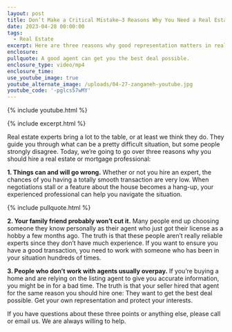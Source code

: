 ```yaml
---
layout: post
title: Don’t Make a Critical Mistake–3 Reasons Why You Need a Real Estate Agent
date: 2023-04-28 00:00:00
tags:
  - Real Estate
excerpt: Here are three reasons why good representation matters in real estate.
enclosure:
pullquote: A good agent can get you the best deal possible.
enclosure_type: video/mp4
enclosure_time:
use_youtube_image: true
youtube_alternate_image: /uploads/04-27-zanganeh-youtube.jpg
youtube_code: '-pglcs57wMY'
---
```

{% include youtube.html %}

{% include excerpt.html %}

Real estate experts bring a lot to the table, or at least we think they do. They guide you through what can be a pretty difficult situation, but some people strongly disagree. Today, we’re going to go over three reasons why you should hire a real estate or mortgage professional:

**1\. Things can and will go wrong.** Whether or not you hire an expert, the chances of you having a totally smooth transaction are very low. When negotiations stall or a feature about the house becomes a hang-up, your experienced professional can help you navigate the situation.&nbsp;

{% include pullquote.html %}

**2\. Your family friend probably won’t cut it.** Many people end up choosing someone they know personally as their agent who just got their license as a hobby a few months ago. The truth is that these people aren’t really reliable experts since they don’t have much experience. If you want to ensure you have a good transaction, you need to work with someone who has been in your situation hundreds of times.&nbsp;

**3\. People who don’t work with agents usually overpay.** If you’re buying a home and are relying on the listing agent to give you accurate information, you might be in for a bad time. The truth is that your seller hired that agent for the same reason you should hire one: They want to get the best deal possible. Get your own representation and protect your interests.

If you have questions about these three points or anything else, please call or email us. We are always willing to help.
